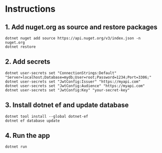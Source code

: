 # Instructions

## 1. Add nuget.org as source and restore packages

```
dotnet nuget add source https://api.nuget.org/v3/index.json -n nuget.org
dotnet restore
```

## 2. Add secrets

```
dotnet user-secrets set "ConnectionStrings:Default" "Server=localhost;Database=mydb;User=root;Password=1234;Port=3306;"
dotnet user-secrets set "JwtConfig:Issuer" "https://myapi.com"
dotnet user-secrets set "JwtConfig:Audience" "https://myapi.com"
dotnet user-secrets set "JwtConfig:Key" "your-secret-key"
```

## 3. Install dotnet ef and update database

```
dotnet tool install --global dotnet-ef
dotnet ef database update
```

## 4. Run the app
```
dotnet run
```
